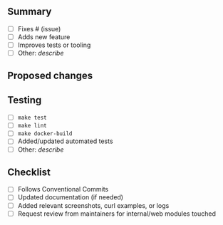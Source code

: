 ## Summary
- [ ] Fixes # (issue)
- [ ] Adds new feature
- [ ] Improves tests or tooling
- [ ] Other: _describe_

## Proposed changes
<!-- Describe the high-level solution and reasoning. -->

## Testing
- [ ] `make test`
- [ ] `make lint`
- [ ] `make docker-build`
- [ ] Added/updated automated tests
- [ ] Other: _describe_

## Checklist
- [ ] Follows Conventional Commits
- [ ] Updated documentation (if needed)
- [ ] Added relevant screenshots, curl examples, or logs
- [ ] Request review from maintainers for internal/web modules touched
